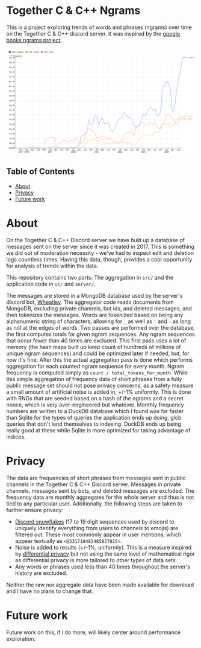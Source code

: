 # Together C & C++ Ngrams <!-- omit in toc -->

This is a project exploring trends of words and phrases (ngrams) over time on the Together C & C++ discord server. It
was inspired by the [google books ngrams project](https://books.google.com/ngrams/).

![demo](./screenshots/demo.png)

## Table of Contents <!-- omit in toc -->

- [About](#about)
- [Privacy](#privacy)
- [Future work](#future-work)

# About

On the Together C & C++ Discord server we have built up a database of messages sent on the server since it was created
in 2017. This is something we did out of moderation necessity - we've had to inspect edit and deletion logs countless
times. Having this data, though, provides a cool opportunity for analysis of trends within the data.

This repository contains two parts: The aggregation in `src/` and the application code in `ui/` and `server/`.

The messages are stored in a MongoDB database used by the server's discord bot, [Wheatley][wheatley]. The aggregator
code reads documents from MongoDB, excluding private channels, bot ids, and deleted messages, and then tokenizes the
messages. Words are tokenized based on being any alphanumeric string of characters, allowing for `_` as well as `'` and
`-` as long as not at the edges of words. Two passes are performed over the database, the first computes totals for
given ngram sequences. Any ngram sequences that occur fewer than 40 times are excluded. This first pass uses a lot of
memory (the hash maps built up keep count of hundreds of millions of unique ngram sequences) and could be optimized
later if needed, but, for now it's fine. After this the actual aggregation pass is done which performs aggregation for
each counted ngram sequence for every month. Ngram frequency is computed simply as `count / total_tokens_for_month`.
While this simple aggregation of frequency data of short phrases from a fully public message set should not pose privacy
concerns, as a safety measure a small amount of artificial noise is added in, +/-1% uniformly. This is done with RNGs
that are seeded based on a hash of the ngrams and a secret nonce, which is very over-engineered but whatever. Monthly
frequency numbers are written to a DuckDB database which I found was far faster than Sqlite for the types of queries the
application ends up doing, glob queries that don't lend themselves to indexing. DuckDB ends up being really good at
these while Sqlite is more optimized for taking advantage of indices.

# Privacy

The data are frequencies of short phrases from messages sent in public channels in the Together C & C++ Discord server.
Messages in private channels, messages sent by bots, and deleted messages are excluded. The frequency data are monthly
aggregates for the whole server and thus is not tied to any particular user. Additionally, the following steps are taken
to further ensure privacy:

- [Discord snowflakes][snowflakes] (17 to 19 digit sequences used by discord to uniquely identify everything from users
  to channels to emojis) are filtered out. These most commonly appear in user mentions, which appear textually as
  `<@331718482485837825>`.
- Noise is added to results (+/-1%, uniformly). This is a measure inspired by [differential privacy][diff] but not using
  the same level of mathematical rigor as differential privacy is more tailored to other types of data sets.
- Any words or phrases used less than 40 times throughout the server's history are excluded.

Neither the raw nor aggregate data have been made available for download and I have no plans to change that.

# Future work

Future work on this, if I do more, will likely center around performance exploration.

[snowflakes]: https://discord.com/developers/docs/reference#snowflakes
[diff]: https://en.wikipedia.org/wiki/Differential_privacy
[wheatley]: https://github.com/TCCPP/wheatley
